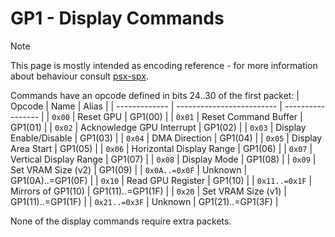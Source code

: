 # GP1 - Display Commands
> [!NOTE]
> This page is mostly intended as encoding reference - for more information about behaviour consult
> [psx-spx](../references.md#psx-spx).

Commands have an opcode defined in bits 24..30 of the first packet:
| Opcode        | Name                      | Alias             |
| ------------- | ------------------------- | ----------------- |
| `0x00`        | Reset GPU                 | GP1(00)           |
| `0x01`        | Reset Command Buffer      | GP1(01)           |
| `0x02`        | Acknowledge GPU Interrupt | GP1(02)           |
| `0x03`        | Display Enable/Disable    | GP1(03)           |
| `0x04`        | DMA Direction             | GP1(04)           |
| `0x05`        | Display Area Start        | GP1(05)           |
| `0x06`        | Horizontal Display Range  | GP1(06)           |
| `0x07`        | Vertical Display Range    | GP1(07)           |
| `0x08`        | Display Mode              | GP1(08)           |
| `0x09`        | Set VRAM Size (v2)        | GP1(09)           |
| `0x0A..=0x0F` | Unknown                   | GP1(0A)..=GP1(0F) |
| `0x10`        | Read GPU Register         | GP1(10)           |
| `0x11..=0x1F` | Mirrors of GP1(10)        | GP1(11)..=GP1(1F) |
| `0x20`        | Set VRAM Size (v1)        | GP1(11)..=GP1(1F) |
| `0x21..=0x3F` | Unknown                   | GP1(21)..=GP1(3F) |

None of the display commands require extra packets.
